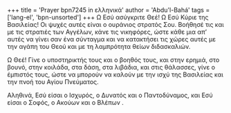 +++
title = 'Prayer bpn7245 in ελληνικά'
author = 'Abdu'l-Bahá'
tags = ['lang-el', 'bpn-unsorted']
+++
Ω Εσύ ασύγκριτε Θεέ! Ω Εσύ Κύριε της Βασιλείας! Οι ψυχές αυτές είναι ο ουράνιος στρατός Σου. Βοήθησέ τις και µε τις στρατιές των Αγγέλων, κάνε τις νικηφόρες, ώστε κάθε µια απ’ αυτές να γίνει σαν ένα σύνταγµα και να κατακτήσει τις χώρες αυτές µε την αγάπη του Θεού και µε τη λαµπρότητα θείων διδασκαλιών.

Ω Θεέ! Γίνε ο υποστηρικτής τους και ο βοηθός τους, και στην ερηµιά, στο βουνό, στην κοιλάδα, στα δάση, στα λιβάδια, και στις θάλασσες, γίνε ο έµπιστός τους, ώστε να µπορούν να καλούν µε την ισχύ της Βασιλείας και την πνοή του Αγίου Πνεύµατος.

Αληθινά, Εσύ είσαι ο Ισχυρός, ο ∆υνατός και ο Παντοδύναµος, και Εσύ είσαι ο Σοφός, ο Ακούων και ο Βλέπων .
